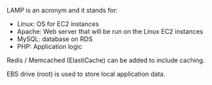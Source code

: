 
LAMP is an acronym and it stands for:
- Linux: OS for EC2 instances
- Apache: Web server that will be run on the Linux EC2 instances
- MySQL: database on RDS
- PHP: Application logic

Redis / Memcached (ElastiCache) can be added to include caching.

EBS drive (root) is used to store local application data.

